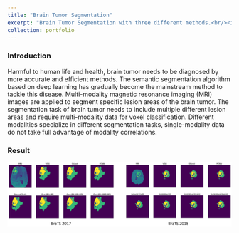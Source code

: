 ```yaml
---
title: "Brain Tumor Segmentation"
excerpt: "Brain Tumor Segmentation with three different methods.<br/><img src='/images/500x300.png'>"
collection: portfolio
---
```



### Introduction

Harmful to human life and health, brain tumor needs to be diagnosed by more accurate and efficient methods. The semantic segmentation algorithm based on deep learning has gradually become the mainstream method to tackle this disease. Multi-modality magnetic resonance imaging (MRI) images are applied to segment specific lesion areas of the brain tumor. The segmentation task of brain tumor needs to include multiple different lesion areas and require multi-modality data for voxel classification. Different modalities specialize in different segmentation tasks, single-modality data do not take full advantage of modality correlations.



### Result

![Editing a markdown file for a talk](/images/image_BraTS.png)
